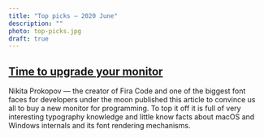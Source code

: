 ```yaml
---
title: "Top picks — 2020 June"
description: ""
photo: top-picks.jpg
draft: true
---
```


## [Time to upgrade your monitor](https://tonsky.me/blog/monitors/)

Nikita Prokopov — the creator of Fira Code and one of the biggest font faces for developers under the moon published this article to convince us all to buy a new monitor for programming. To top it off it is full of very interesting typography knowledge and little know facts about macOS and Windows internals and its font rendering mechanisms.


